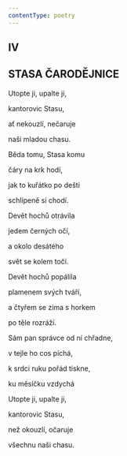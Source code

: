 ```yaml
---
contentType: poetry
---
```


## IV  

## STASA ČARODĚJNICE

Utopte ji, upalte ji,  

kantorovic Stasu,

ať nekouzlí, nečaruje

naši mladou chasu.

Běda tomu, Stasa komu

čáry na krk hodí,

jak to kuřátko po dešti

schlípeně si chodí.

Devět hochů otrávila

jedem černých očí,

a okolo desátého

svět se kolem točí.

Devět hochů popálila

plamenem svých tváří,

a čtyřem se zima s horkem

po těle rozráží.

Sám pan správce od ní chřadne,

v tejle ho cos píchá,

k srdci ruku pořád tiskne,

ku měsíčku vzdychá

Utopte ji, upalte ji,

kantorovic Stasu,

než okouzlí, očaruje

všechnu naši chasu.
